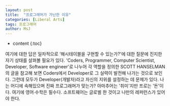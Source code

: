 ```yaml
---
layout: post
title:  "프로그래머가 가난한 이유"
categories: [Liberal Arts]
tags: 프로그래머
author: MsJ
---
```


* content
{:toc}

여기에 대한 답은 일차적으로 ‘해시테이블을 구현할 수 있는가?'에 대한 질문에 진지한 자기 상태를 살펴볼 필요가 있다. 'Coders, Programmer, Computer Scientist, Developer, Software engineer'로 나누어 각 역할을 정의한 SCOTT HANSELMAN의 글을 참고해 보면 Coders에서 Developer로 그 실력이 발전해 나가는 것으로 보인다. 그런데 모두가 Developer(개발자)라고 자신의 지위를 설정하는 데 문제가 있다. 나는 어디에 속해있으며 진짜 프로그래머가 맞는가? 아마추어는 '취미'지만 프로는 '돈'이다. 여기에 영어∙수학은 필수다. 소프트웨어는 글로벌 한 것이고 나만의 레퍼런스가 있어야 한다.
